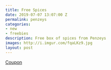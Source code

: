 ```yaml
---
title: Free Spices
date: 2019-07-07 13:07:00 Z
permalink: penzeys
categories:
- new
- freebies
description: Free box of spices from Penzeys
images: http://i.imgur.com/fqaLKz9.jpg
layout: post
---
```


[Coupon](http://spices.penzeys.com/07_07_19_new_hope_box.html)